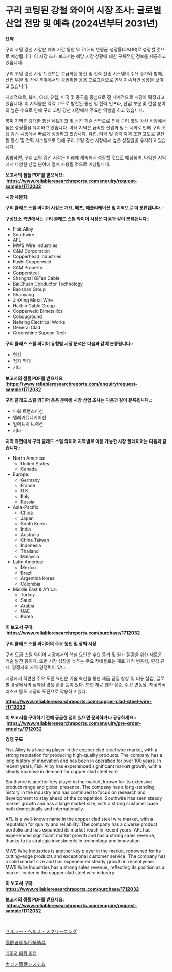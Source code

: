<p><h1>구리 코팅된 강철 와이어 시장 조사: 글로벌 산업 전망 및 예측 (2024년부터 2031년)</h1></p><p><strong>요약</strong></p>
<p><p>구리 코팅 강선 시장은 예측 기간 동안 약 7.1%의 연평균 성장률(CAGR)로 성장할 것으로 예상됩니다. 이 시장 조사 보고서는 해당 시장 상황에 대한 구체적인 정보를 제공하고 있습니다.</p><p>구리 코팅 강선 시장 트렌드는 고급화된 통신 및 전력 전송 시스템의 수요 증가와 함께, 산업 부문 및 건설 분야에서의 광범위한 응용 프로그램으로 인해 지속적인 성장을 보이고 있습니다.</p><p>지리적으로, 북미, 아태, 유럽, 미국 및 중국을 중심으로 전 세계적으로 시장이 확장되고 있습니다. 이 지역들은 각각 고도로 발전된 통신 및 전력 인프라, 산업 부문 및 건설 분야의 높은 수요로 인해 구리 코팅 강선 시장에서 주요한 역할을 하고 있습니다.</p><p>북미 지역은 광대한 통신 네트워크 및 선진 기술 산업으로 인해 구리 코팅 강선 시장에서 높은 성장률을 유지하고 있습니다. 아태 지역은 급속한 산업화 및 도시화로 인해 구리 코팅 강선 시장에서 빠르게 성장하고 있습니다. 유럽, 미국 및 중국 지역 또한 고도로 발전된 통신 및 전력 시스템으로 인해 구리 코팅 강선 시장에서 높은 성장률을 유지하고 있습니다.</p><p>종합하면, 구리 코팅 강선 시장은 미래에 계속해서 성장할 것으로 예상되며, 다양한 지역에서 다양한 산업 분야에 걸쳐 사용될 것으로 예상됩니다.</p></p>
<p><strong>보고서의 샘플 PDF를 받으세요: &nbsp;<a href="https://www.reliableresearchreports.com/enquiry/request-sample/1712032">https://www.reliableresearchreports.com/enquiry/request-sample/1712032</a></strong></p>
<p><strong>시장 세분화:</strong></p>
<p><strong> 구리 클래드 스틸 와이어 시장은 개요, 배포, 애플리케이션 및 지역으로 더 분류됩니다. :</strong></p>
<p><strong>구성요소 측면에서는 구리 클래드 스틸 와이어 시장은 다음과 같이 분류됩니다.:</strong></p>
<p><ul><li>Fisk Alloy</li><li>Southwire</li><li>AFL</li><li>MWS Wire Industries</li><li>C&M Corporation</li><li>Copperhead Industries</li><li>Fushi Copperweld</li><li>SAM Property</li><li>Coppersteel</li><li>Shanghai QiFan Cable</li><li>BaiChuan Conductor Technology</li><li>Baoshan Group</li><li>Shaoyang</li><li>JinXing Metal Wire</li><li>Harbin Cable Group</li><li>Copperweld Bimetallics</li><li>Conduground</li><li>Nehring Electrical Works</li><li>General Clad</li><li>Greenshine Supcon Tech</li></ul></p>
<p><strong> 구리 클래드 스틸 와이어 유형별 시장 분석은 다음과 같이 분류됩니다.:</strong></p>
<p><ul><li>연선</li><li>접지 막대</li><li>기타</li></ul></p>
<p><strong>보고서의 샘플 PDF를 받으세요 :<a href="https://www.reliableresearchreports.com/enquiry/request-sample/1712032">https://www.reliableresearchreports.com/enquiry/request-sample/1712032</a></strong></p>
<p><strong> 구리 클래드 스틸 와이어 응용 분야별 시장 산업 조사는 다음과 같이 분류됩니다.:</strong></p>
<p><ul><li>파워 트랜스미션</li><li>텔레커뮤니케이션</li><li>일렉트릭 트랙션</li><li>기타</li></ul></p>
<p><strong>지역 측면에서 구리 클래드 스틸 와이어 지역별로 이용 가능한 시장 플레이어는 다음과 같습니다.:</strong></p>
<p><ul>
    <li>
        North America:
        <ul>
            <li>United States</li>
            <li>Canada</li>
        </ul>
    </li>
    <li>
        Europe:
        <ul>
            <li>Germany</li>
            <li>France</li>
            <li>U.K.</li>
            <li>Italy</li>
            <li>Russia</li>
        </ul>
    </li>
    <li>
        Asia-Pacific:
        <ul>
            <li>China</li>
            <li>Japan</li>
            <li>South Korea</li>
            <li>India</li>
            <li>Australia</li>
            <li>China Taiwan</li>
            <li>Indonesia</li>
            <li>Thailand</li>
            <li>Malaysia</li>
        </ul>
    </li>
    <li>
        Latin America:
        <ul>
            <li>Mexico</li>
            <li>Brazil</li>
            <li>Argentina Korea</li>
            <li>Colombia</li>
        </ul>
    </li>
    <li>
        Middle East & Africa:
        <ul>
            <li>Turkey</li>
            <li>Saudi</li>
            <li>Arabia</li>
            <li>UAE</li>
            <li>Korea</li>
        </ul>
    </li>
    </ul></p>
<p><strong>이 보고서 구매: &nbsp;<a href="https://www.reliableresearchreports.com/purchase/1712032">https://www.reliableresearchreports.com/purchase/1712032</a></strong></p>
<p><strong>구리 클래드 스틸 와이어의 주요 동인 및 장벽 시장</strong></p>
<p><p>구리 도금 스틸 와이어 시장에서의 핵심 요인은 수요 증가 및 원가 절감을 위한 새로운 기술 발전 등이다. 또한 시장 성장을 늦추는 주요 장애물로는 재료 가격 변동성, 환경 규제, 경쟁사의 가격 경쟁력이 있다.</p><p>시장에서 직면한 주요 도전 요인은 기술 혁신을 통한 제품 품질 향상 및 비용 절감, 글로벌 경쟁에서의 심화된 경쟁 환경 등이 있다. 또한 재료 원가 상승, 수요 변동성, 지정학적 리스크 등도 시장의 도전으로 작용하고 있다.</p></p>
<p><strong><a href="https://www.reliableresearchreports.com/copper-clad-steel-wire-r1712032">https://www.reliableresearchreports.com/copper-clad-steel-wire-r1712032</a></strong></p>
<p><strong>이 보고서를 구매하기 전에 궁금한 점이 있으면 문의하거나 공유하세요.: &nbsp;<a href="https://www.reliableresearchreports.com/enquiry/pre-order-enquiry/1712032">https://www.reliableresearchreports.com/enquiry/pre-order-enquiry/1712032</a></strong></p>
<p><strong>경쟁 구도</strong></p>
<p><p>Fisk Alloy is a leading player in the copper clad steel wire market, with a strong reputation for producing high-quality products. The company has a long history of innovation and has been in operation for over 100 years. In recent years, Fisk Alloy has experienced significant market growth, with a steady increase in demand for copper clad steel wire.</p><p>Southwire is another key player in the market, known for its extensive product range and global presence. The company has a long-standing history in the industry and has continued to focus on research and development to stay ahead of the competition. Southwire has seen steady market growth and has a large market size, with a strong customer base both domestically and internationally.</p><p>AFL is a well-known name in the copper clad steel wire market, with a reputation for quality and reliability. The company has a diverse product portfolio and has expanded its market reach in recent years. AFL has experienced significant market growth and has a strong sales revenue, thanks to its strategic investments in technology and innovation.</p><p>MWS Wire Industries is another key player in the market, renowned for its cutting-edge products and exceptional customer service. The company has a solid market size and has experienced steady growth in recent years. MWS Wire Industries has a strong sales revenue, reflecting its position as a market leader in the copper clad steel wire industry.</p></p>
<p><strong>이 보고서 구매: &nbsp; <a href="https://www.reliableresearchreports.com/purchase/1712032">https://www.reliableresearchreports.com/purchase/1712032</a></strong></p>
<p><strong>보고서의 샘플 PDF를 받으세요: &nbsp;<a href="https://www.reliableresearchreports.com/enquiry/request-sample/1712032">https://www.reliableresearchreports.com/enquiry/request-sample/1712032</a></strong><strong></strong></p>
<p>&nbsp;</p>
<p><p><a href="https://medium.com/@austincooper525/%E7%B4%B0%E8%83%9E%E5%81%A5%E5%BA%B7%E3%82%B9%E3%82%AF%E3%83%AA%E3%83%BC%E3%83%8B%E3%83%B3%E3%82%B0%E5%B8%82%E5%A0%B4%E5%88%86%E6%9E%90%E3%81%A82024%E5%B9%B4%E3%81%8B%E3%82%892031%E5%B9%B4%E3%81%BE%E3%81%A7%E3%81%AE%E6%9C%9F%E9%96%93%E3%81%AE%E4%BA%88%E6%B8%AC%E3%82%B5%E3%82%A4%E3%82%BA-863be2e5fa0a">セルラー・ヘルス・スクリーニング</a></p><p><a href="https://github.com/oqoeusbvpadwjs08/Market-Research-Report-List-1/blob/main/944623126075.md">高齢者用歩行補助具</a></p><p><a href="https://github.com/trmesnao7959541/Market-Research-Report-List-1/blob/main/999756824260.md">레이저 파워 미터</a></p><p><a href="https://medium.com/@austincooper525/%E3%82%AB%E3%82%B8%E3%83%8E%E7%AE%A1%E7%90%86%E3%82%B7%E3%82%B9%E3%83%86%E3%83%A0%E5%B8%82%E5%A0%B4-%E3%82%BF%E3%82%A4%E3%83%97-%E3%82%A2%E3%83%97%E3%83%AA%E3%82%B1%E3%83%BC%E3%82%B7%E3%83%A7%E3%83%B3-%E3%81%8A%E3%82%88%E3%81%B3%E5%9C%B0%E7%90%86%E3%81%AB%E3%82%88%E3%82%8B%E5%8C%85%E6%8B%AC%E7%9A%84%E8%A9%95%E4%BE%A1-47cace682ea4">カジノ管理システム</a></p></p>